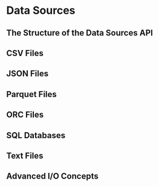 # Data Sources



## The Structure of the Data Sources API

## CSV Files

## JSON Files

## Parquet Files

## ORC Files

## SQL Databases

## Text Files

## Advanced I/O Concepts